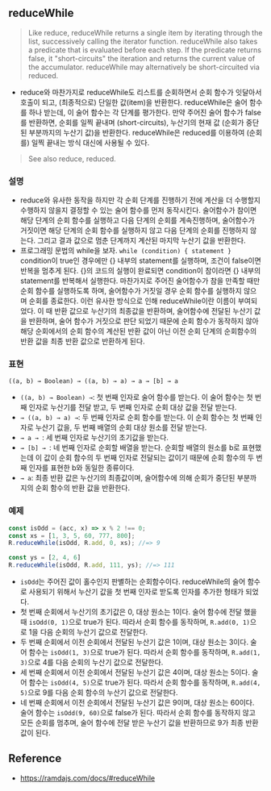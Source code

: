 ## reduceWhile
> Like reduce, reduceWhile returns a single item by iterating through the list, successively calling the iterator function. reduceWhile also takes a predicate that is evaluated before each step. If the predicate returns false, it "short-circuits" the iteration and returns the current value of the accumulator. reduceWhile may alternatively be short-circuited via reduced.
- reduce와 마찬가지로 reduceWhile도 리스트를 순회하면서 순회 함수가 잇달아서 호출이 되고, (최종적으로) 단일한 값(item)을 반환한다. reduceWhile은 술어 함수를 하나 받는데, 이 술어 함수는 각 단계를 평가한다. 만약 주어진 술어 함수가 false를 반환하면, 순회를 일찍 끝내며 (short-circuits), 누산기의 현재 값 (순회가 중단된 부분까지의 누산기 값)을 반환한다. reduceWhile은 reduced를 이용하여 (순회를) 일찍 끝내는 방식 대신에 사용될 수 있다.

> See also reduce, reduced.

### 설명
- reduce와 유사한 동작을 하지만 각 순회 단계를 진행하기 전에 계산을 더 수행할지 수행하지 않을지 결정할 수 있는 술어 함수를 먼저 동작시킨다. 술어함수가 참이면 해당 단계의 순회 함수를 실행하고 다음 단계의 순회를 계속진행하며, 술어함수가 거짓이면 해당 단계의 순회 함수를 실행하지 않고 다음 단계의 순회를 진행하지 않는다. 그리고 결과 값으로 멈춘 단계까지 계산된 마지막 누산기 값을 반환한다.
- 프로그래밍 문법의 while을 보자. `while (condition) { statement }` condition이 true인 경우에만 {} 내부의 statement를 실행하며, 조건이 false이면 반복을 멈추게 된다. {}의 코드의 실행이 완료되면 condition이 참이라면 {} 내부의 statement를 반복해서 실행한다. 마찬가지로 주어진 술어함수가 참을 만족할 때만 순회 함수를 실행하도록 하며, 술어함수가 거짓일 경우 순회 함수를 실행하지 않으며 순회를 종료한다. 이런 유사한 방식으로 인해 reduceWhile이란 이름이 부여되었다. 이 때 반환 값으로 누산기의 최종값을 반환하며, 술어함수에 전달된 누산기 값을 반환하며, 술어 함수가 거짓으로 판단 되었기 때문에 순회 함수가 동작하지 않아 해당 순회에서의 순회 함수의 계산된 반환 값이 아닌 이전 순회 단계의 순회함수의 반환 값을 최종 반환 값으로 반환하게 된다.

### 표현
```
((a, b) → Boolean) → ((a, b) → a) → a → [b] → a
```
- `((a, b) → Boolean) →`: 첫 번째 인자로 술어 함수를 받는다. 이 술어 함수는 첫 번째 인자로 누산기를 전달 받고, 두 번째 인자로 순회 대상 값을 전달 받는다.
- `→ ((a, b) → a) →`: 두 번째 인자로 순회 함수를 받는다. 이 순회 함수는 첫 번째 인자로 누산기 값을, 두 번째 배열의 순회 대상 원소를 전달 받는다.
- `→ a → `: 세 번째 인자로 누산기의 초기값을 받는다. 
- `→ [b] → `: 네 번째 인자로 순회할 배열을 받는다. 순회할 배열의 원소를 b로 표현했는데 이 값이 순회 함수의 두 번째 인자로 전달되는 값이기 때문에 순회 함수의 두 번째 인자를 표현한 b와 동일한 종류이다.
- `→ a`: 최종 반환 값은 누산기의 최종값이며, 술어함수에 의해 순회가 중단된 부분까지의 순회 함수의 반환 값을 반환한다.

### 예제
```js
const isOdd = (acc, x) => x % 2 !== 0;
const xs = [1, 3, 5, 60, 777, 800];
R.reduceWhile(isOdd, R.add, 0, xs); //=> 9

const ys = [2, 4, 6]
R.reduceWhile(isOdd, R.add, 111, ys); //=> 111
```
- `isOdd`는 주어진 값이 홀수인지 판별하는 순회함수이다. reduceWhile의 술어 함수로 사용되기 위해서 누산기 값을 첫 번째 인자로 받도록 인자를 추가한 형태가 되었다.
- 첫 번째 순회에서 누산기의 초기값은 0, 대상 원소는 1이다. 술어 함수에 전달 했을 때 `isOdd(0, 1)`으로 true가 된다. 따라서 순회 함수를 동작하며, `R.add(0, 1)`으로 1을 다음 순회의 누산기 값으로 전달한다.
- 두 번째 순회에서 이전 순회에서 전달된 누산기 값은 1이며, 대상 원소는 3이다. 술어 함수는 `isOdd(1, 3)`으로 true가 된다. 따라서 순회 함수를 동작하며, `R.add(1, 3)`으로 4를 다음 순회의 누산기 값으로 전달한다.
- 세 번째 순회에서 이전 순회에서 전달된 누산기 값은 4이며, 대상 원소는 5이다. 술어 함수는 `isOdd(4, 5)`으로 true가 된다. 따라서 순회 함수를 동작하며, `R.add(4, 5)`으로 9를 다음 순회 함수의 누산기 값으로 전달한다.
- 네 번째 순회에서 이전 순회에서 전달된 누산기 값은 9이며, 대상 원소는 60이다. 술어 함수는 `isOdd(9, 60)`으로 false가 된다. 따라서 순회 함수를 동작하지 않고 모든 순회를 멈추며, 술어 함수에 전달 받은 누산기 값을 반환하므로 9가 최종 반환값이 된다.

## Reference
- https://ramdajs.com/docs/#reduceWhile

